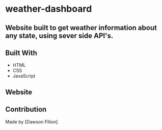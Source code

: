 # weather-dashboard

## Website built to get weather information about any state, using sever side API's.  


## Built With
*  HTML
* CSS
* JavaScript


## Website


## Contribution
Made by [Dawson FIlion]

